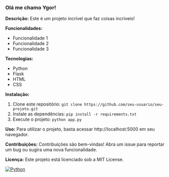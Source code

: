 ### Olá me chamo Ygor!

**Descrição:**
Este é um projeto incrível que faz coisas incríveis!

**Funcionalidades:**
* Funcionalidade 1
* Funcionalidade 2
* Funcionalidade 3

**Tecnologias:**
* Python
* Flask
* HTML
* CSS

**Instalação:**
1. Clone este repositório: `git clone https://github.com/seu-usuario/seu-projeto.git`
2. Instale as dependências: `pip install -r requirements.txt`
3. Execute o projeto: `python app.py`

**Uso:**
Para utilizar o projeto, basta acessar http://localhost:5000 em seu navegador.

**Contribuições:**
Contribuições são bem-vindas! Abra um issue para reportar um bug ou sugira uma nova funcionalidade.

**Licença:**
Este projeto está licenciado sob a MIT License.

[![Python](https://img.shields.io/badge/python-3.6-blue.svg)](https://www.python.org/)

